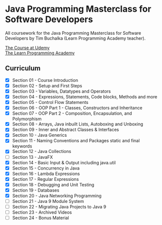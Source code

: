 # Java Programming Masterclass for Software Developers
All coursework for the Java Programming Masterclass for Software Developers by Tim Buchalka (Learn Programming Academy teacher).

[The Course at Udemy](https://www.udemy.com/java-the-complete-java-developer-course)   
[The Learn Programming Academy](http://learnprogramming.academy)

## Curriculum

- [x] Section 01 - Course Introduction
- [x] Section 02 - Setup and First Steps
- [x] Section 03 - Variables, Datatypes and Operators
- [x] Section 04 - Expressions, Statements, Code blocks, Methods and more
- [x] Section 05 - Control Flow Statements
- [x] Section 06 - OOP Part 1 - Classes, Constructors and Inheritance
- [x] Section 07 - OOP Part 2 - Composition, Encapsulation, and Polymorphism
- [x] Section 08 - Arrays, Java inbuilt Lists, Autoboxing and Unboxing
- [x] Section 09 - Inner and Abstract Classes & Interfaces
- [x] Section 10 - Java Generics
- [x] Section 11 - Naming Conventions and Packages static and final keywords
- [x] Section 12 - Java Collections
- [ ] Section 13 - JavaFX
- [x] Section 14 - Basic Input & Output including java.util
- [x] Section 15 - Concurrency in Java
- [x] Section 16 - Lambda Expressions
- [x] Section 17 - Regular Expressions
- [x] Section 18 - Debugging and Unit Testing
- [x] Section 19 - Databases
- [x] Section 20 - Java Networking Programming
- [ ] Section 21 - Java 9 Module System
- [ ] Section 22 - Migrating Java Projects to Java 9
- [ ] Section 23 - Archived Videos
- [ ] Section 24 - Bonus Material
